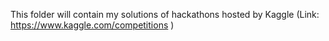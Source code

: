 This folder will contain my solutions of hackathons hosted by Kaggle (Link: https://www.kaggle.com/competitions )
